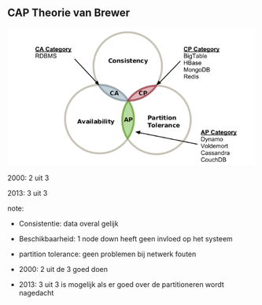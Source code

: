 ##  CAP Theorie van Brewer

<img src="./img/1-intro/cap.png" alt="CAP Theory"/>

2000: 2 uit 3

2013: 3 uit 3

note:
- Consistentie: data overal gelijk
- Beschikbaarheid: 1 node down heeft geen invloed op het systeem
- partition tolerance: geen problemen bij netwerk fouten

- 2000: 2 uit de 3 goed doen
- 2013: 3 uit 3 is mogelijk als er goed over de partitioneren wordt nagedacht
